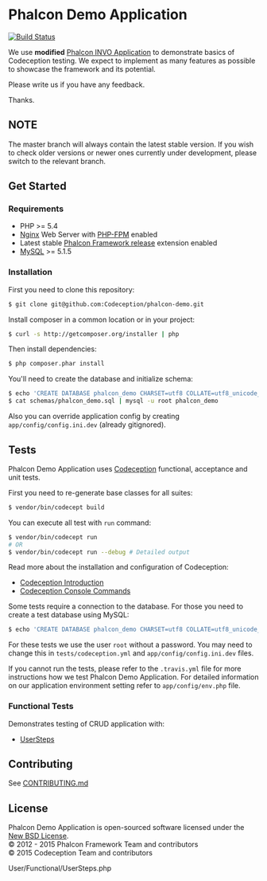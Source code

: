 # Phalcon Demo Application 

[![Build Status](https://travis-ci.org/Codeception/phalcon-demo.svg?branch=master)](https://travis-ci.org/Codeception/phalcon-demo)

We use **modified** [Phalcon INVO Application][1] to demonstrate basics of Codeception testing.
We expect to implement as many features as possible to showcase the framework and its
potential.

Please write us if you have any feedback.

Thanks.

## NOTE

The master branch will always contain the latest stable version. If you wish
to check older versions or newer ones currently under development, please
switch to the relevant branch.

## Get Started

### Requirements

* PHP >= 5.4
* [Nginx][2] Web Server with [PHP-FPM][3] enabled
* Latest stable [Phalcon Framework release][4] extension enabled
* [MySQL][5] >= 5.1.5

### Installation

First you need to clone this repository:

```sh
$ git clone git@github.com:Codeception/phalcon-demo.git
```

Install composer in a common location or in your project:

```sh
$ curl -s http://getcomposer.org/installer | php
```

Then install dependencies:

```sh
$ php composer.phar install
```

You'll need to create the database and initialize schema:

```sh
$ echo 'CREATE DATABASE phalcon_demo CHARSET=utf8 COLLATE=utf8_unicode_ci' | mysql -u root
$ cat schemas/phalcon_demo.sql | mysql -u root phalcon_demo
```

Also you can override application config by creating `app/config/config.ini.dev` (already gitignored).

## Tests

Phalcon Demo Application uses [Codeception][6] functional, acceptance and unit tests.

First you need to re-generate base classes for all suites:

```sh
$ vendor/bin/codecept build
```

You can execute all test with `run` command:

```sh
$ vendor/bin/codecept run
# OR
$ vendor/bin/codecept run --debug # Detailed output
```

Read more about the installation and configuration of Codeception:

* [Codeception Introduction][7]
* [Codeception Console Commands][8]

Some tests require a connection to the database. For those you need to create a test database using MySQL:

```sh
$ echo 'CREATE DATABASE phalcon_demo CHARSET=utf8 COLLATE=utf8_unicode_ci' | mysql -u root
```

For these tests we use the user `root` without a password. You may need to change this in `tests/codeception.yml`
and `app/config/config.ini.dev` files.

If you cannot run the tests, please refer to the `.travis.yml` file for more instructions how we test Phalcon Demo Application.
For detailed information on our application environment setting refer to `app/config/env.php` file.

### Functional Tests

Demonstrates testing of CRUD application with:

* [UserSteps][9]

## Contributing

See [CONTRIBUTING.md][15]

## License

Phalcon Demo Application is open-sourced software licensed under the [New BSD License][16].<br>
© 2012 - 2015 Phalcon Framework Team and contributors<br>
© 2015 Codeception Team and contributors

[1]: https://github.com/phalcon/invo/
[2]: http://nginx.org/
[3]: http://php.net/manual/en/install.fpm.php
[4]: https://github.com/phalcon/cphalcon/releases
[5]: https://www.mysql.com/
[6]: http://codeception.com/
[7]: http://codeception.com/docs/01-Introduction
[8]: http://codeception.com/docs/reference/Commands
[9]: https://github.com/Codeception/phalcon-demo/blob/master/tests/_support/User/Functional/UserSteps.php
[15]: https://github.com/phalcon/invo/blob/master/CONTRIBUTING.md
[16]: https://github.com/phalcon/invo/blob/master/docs/LICENSE.md

User/Functional/UserSteps.php
